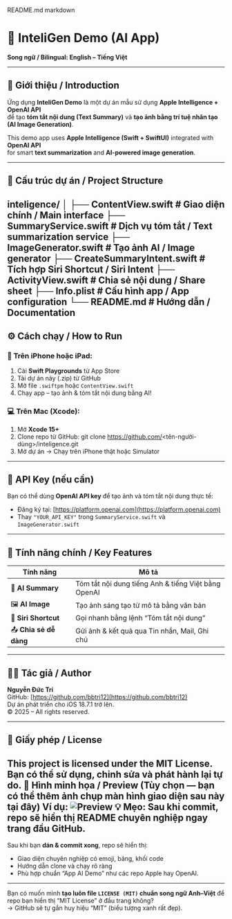 README.md
markdown
# 🤖 InteliGen Demo (AI App)

**Song ngữ / Bilingual: English – Tiếng Việt**

---

## 🌟 Giới thiệu / Introduction

Ứng dụng **InteliGen Demo** là một dự án mẫu sử dụng **Apple Intelligence + OpenAI API**  
để tạo **tóm tắt nội dung (Text Summary)** và **tạo ảnh bằng trí tuệ nhân tạo (AI Image Generation)**.

This demo app uses **Apple Intelligence (Swift + SwiftUI)** integrated with **OpenAI API**  
for smart **text summarization** and **AI-powered image generation**.

---

## 🧩 Cấu trúc dự án / Project Structure
inteligence/
│
├── ContentView.swift          # Giao diện chính / Main interface
├── SummaryService.swift       # Dịch vụ tóm tắt / Text summarization service
├── ImageGenerator.swift       # Tạo ảnh AI / Image generator
├── CreateSummaryIntent.swift  # Tích hợp Siri Shortcut / Siri Intent
├── ActivityView.swift         # Chia sẻ nội dung / Share sheet
├── Info.plist                 # Cấu hình app / App configuration
└── README.md                  # Hướng dẫn / Documentation
---

## ⚙️ Cách chạy / How to Run

### 📱 Trên iPhone hoặc iPad:
1. Cài **Swift Playgrounds** từ App Store  
2. Tải dự án này (.zip) từ GitHub  
3. Mở file `.swiftpm` hoặc `ContentView.swift`  
4. Chạy app – tạo ảnh & tóm tắt nội dung bằng AI!

### 💻 Trên Mac (Xcode):
1. Mở **Xcode 15+**  
2. Clone repo từ GitHub:
git clone https://github.com/<tên-người-dùng>/inteligence.git
3. Mở dự án → Chạy trên iPhone thật hoặc Simulator

---

## 🔑 API Key (nếu cần)

Bạn có thể dùng **OpenAI API key** để tạo ảnh và tóm tắt nội dung thực tế:
- Đăng ký tại: [https://platform.openai.com](https://platform.openai.com)
- Thay `"YOUR_API_KEY"` trong `SummaryService.swift` và `ImageGenerator.swift`

---

## 🧠 Tính năng chính / Key Features

| Tính năng | Mô tả |
|------------|--------|
| 🧠 **AI Summary** | Tóm tắt nội dung tiếng Anh & tiếng Việt bằng OpenAI |
| 🖼️ **AI Image** | Tạo ảnh sáng tạo từ mô tả bằng văn bản |
| 💬 **Siri Shortcut** | Gọi nhanh bằng lệnh “Tóm tắt nội dung” |
| 📤 **Chia sẻ dễ dàng** | Gửi ảnh & kết quả qua Tin nhắn, Mail, Ghi chú |

---

## 👨‍💻 Tác giả / Author

**Nguyễn Đức Trí**  
GitHub: [https://github.com/bbtri12](https://github.com/bbtri12)  
Dự án phát triển cho iOS 18.7.1 trở lên.  
© 2025 – All rights reserved.

---

## 📜 Giấy phép / License

This project is licensed under the MIT License.  
Bạn có thể sử dụng, chỉnh sửa và phát hành lại tự do.
🎯 Hình minh họa / Preview
(Tùy chọn — bạn có thể thêm ảnh chụp màn hình giao diện sau này tại đây)
Ví dụ:
![Preview](https://github.com/bbtri12/inteligence/assets/preview-demo.png)
💡 Mẹo: Sau khi commit, repo sẽ hiển thị README chuyên nghiệp ngay trang đầu GitHub.
---

Sau khi bạn **dán & commit xong**, repo sẽ hiển thị:
- Giao diện chuyên nghiệp có emoji, bảng, khối code  
- Hướng dẫn clone và chạy rõ ràng  
- Phù hợp chuẩn “App AI Demo” như các repo Apple hay OpenAI.

---

Bạn có muốn mình **tạo luôn file `LICENSE (MIT)` chuẩn song ngữ Anh–Việt** để repo bạn hiển thị “MIT License” ở đầu trang không?  
→ GitHub sẽ tự gắn huy hiệu “MIT” (biểu tượng xanh rất đẹp).
